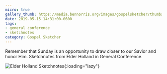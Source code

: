 ```yaml
---
micro: true
gallery_thumb: https://media.bennorris.org/images/gospelsketcher/thumbs/apr-19-holland.jpg
date: 2019-05-15 14:31:00-0600
tags:
- general conference
- sketchnotes
category: Gospel Sketcher
---
```


Remember that Sunday is an opportunity to draw closer to our Savior and honor Him. Sketchnotes from Elder Holland in General Conference.

![Elder Holland Sketchnotes](https://media.bennorris.org/images/gospelsketcher/general-conference/apr-2019/apr-19-holland.jpg){:loading="lazy"}
